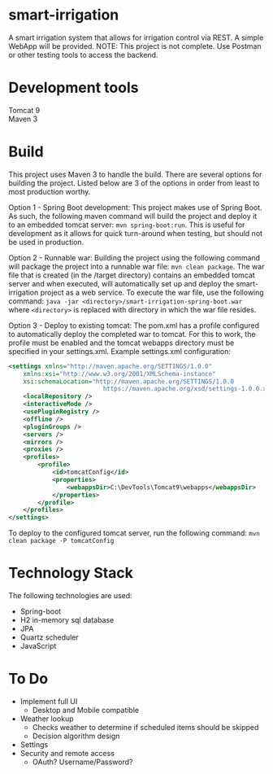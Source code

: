 # smart-irrigation
A smart irrigation system that allows for irrigation control via REST.  A simple WebApp will be provided. NOTE: This project is not complete. Use Postman or other testing tools to access the backend.

# Development tools
Tomcat 9  
Maven 3  

# Build
This project uses Maven 3 to handle the build.  There are several options for building the project.  Listed below are 3 of the options in order from least to most production worthy.

Option 1 - Spring Boot development: This project makes use of Spring Boot.  As such, the following maven command will build the project and deploy it to an embedded tomcat server: `mvn spring-boot:run`.  This is useful for development as it allows for quick turn-around when testing, but should not be used in production.

Option 2 - Runnable war: Building the project using the following command will package the project into a runnable war file: 
`mvn clean package`.  The war file that is created (in the /target directory) contains an embedded tomcat server and when executed, will automatically set up and deploy the smart-irrigation project as a web service.  To execute the war file, use the following command: `java -jar <directory>/smart-irrigation-spring-boot.war` where `<directory>` is replaced with directory in which the war file resides.

Option 3 - Deploy to existing tomcat: The pom.xml has a profile configured to automatically deploy the completed war to tomcat.  For this to work, the profile must be enabled and the tomcat webapps directory must be specified in your settings.xml.  Example settings.xml configuration:  
```xml
<settings xmlns="http://maven.apache.org/SETTINGS/1.0.0"
	xmlns:xsi="http://www.w3.org/2001/XMLSchema-instance"
	xsi:schemaLocation="http://maven.apache.org/SETTINGS/1.0.0
                          https://maven.apache.org/xsd/settings-1.0.0.xsd">
	<localRepository />
	<interactiveMode />
	<usePluginRegistry />
	<offline />
	<pluginGroups />
	<servers />
	<mirrors />
	<proxies />
	<profiles>
		<profile>
			<id>tomcatConfig</id>
			<properties>
				<webappsDir>C:\DevTools\Tomcat9\webapps</webappsDir>
			</properties>
		</profile>
	</profiles>
</settings>
```
To deploy to the configured tomcat server, run the following command: `mvn clean package -P tomcatConfig`

# Technology Stack
The following technologies are used:
* Spring-boot
* H2 in-memory sql database
* JPA
* Quartz scheduler
* JavaScript

# To Do
* Implement full UI
	* Desktop and Mobile compatible
* Weather lookup
	* Checks weather to determine if scheduled items should be skipped
	* Decision algorithm design
* Settings
* Security and remote access
	* OAuth? Username/Password?
